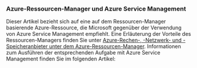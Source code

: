 ### Azure-Ressourcen-Manager und Azure Service Management
 
Dieser Artikel bezieht sich auf eine auf dem Ressourcen-Manager basierende Azure-Ressource, die Microsoft gegenüber der Verwendung von Azure Service Management empfiehlt. Eine Erläuterung der Vorteile des Ressourcen-Managers finden Sie unter [Azure-Rechen-, -Netzwerk- und -Speicheranbieter unter dem Azure-Ressourcen-Manager](../articles/virtual-machines/virtual-machines-azurerm-versus-azuresm.md). Informationen zum Ausführen der entsprechenden Aufgabe mit Azure Service Management finden Sie im folgenden Artikel:

<!---HONumber=62-->